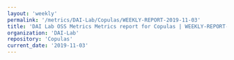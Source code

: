 ```yaml
---
layout: 'weekly'
permalink: '/metrics/DAI-Lab/Copulas/WEEKLY-REPORT-2019-11-03'
title: 'DAI Lab OSS Metrics Metrics report for Copulas | WEEKLY-REPORT-2019-11-03'
organization: 'DAI-Lab'
repository: 'Copulas'
current_date: '2019-11-03'
---
```

